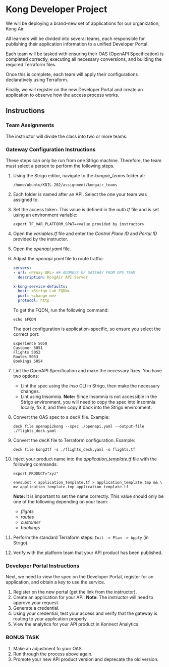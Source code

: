 # Kong Developer Project

We will be deploying a brand-new set of applications for our organization, Kong Air.

All learners will be divided into several teams, each responsible for publishing their application information to a unified Developer Portal.

Each team will be tasked with ensuring their OAS (OpenAPI Specification) is completed correctly, executing all necessary conversions, and building the required Terraform files.

Once this is complete, each team will apply their configurations declaratively using Terraform.

Finally, we will register on the new Developer Portal and create an application to observe how the access process works.

## Instructions

### Team Assignments

The instructor will divide the class into two or more teams.

### Gateway Configuration Instructions

These steps can only be run from one Strigo machine. Therefore, the team must select a person to perform the following steps.

1. Using the Strigo editor, navigate to the *kongair_teams* folder at:

   ```text
   /home/ubuntu/KDIL-202/assignment/kongair_teams
   ```

2. Each folder is named after an API. Select the one your team was assigned to.
3. Set the access token. This value is defined in the *auth.tf* file and is set using an environment variable:

   ```shell
   export TF_VAR_PLATFORM_SPAT=<value provided by instructor>
   ```

4. Open the *variables.tf* file and enter the *Control Plane ID* and *Portal ID* provided by the instructor.
5. Open the *openapi.yaml* file.
6. Adjust the *openapi.yaml* file to route traffic:

   ```yaml
   servers:
   - url: <Proxy URL> ## ADDRESS OF GATEWAY FROM OPS TEAM
     description: KongAir API Server

   x-kong-service-defaults:
     host: <Strigo Lab FQDN>
     port: <change me>
     protocol: http
   ```

   To get the FQDN, run the following command:

   ```shell
   echo $FQDN
   ```

   The port configuration is application-specific, so ensure you select the correct port:

   ```text
   Experience 5050
   Customer 5051
   Flights 5052
   Routes 5053
   Bookings 5054
   ```

7. Lint the OpenAPI Specification and make the necessary fixes. You have two options:
   - Lint the spec using the *inso* CLI in Strigo, then make the necessary changes.
   - Lint using Insomnia. **Note:** Since Insomnia is not accessible in the Strigo environment, you will need to copy the spec into Insomnia locally, fix it, and then copy it back into the Strigo environment.

8. Convert the OAS spec to a decK file. Example:

   ```shell
   deck file openapi2kong --spec ./openapi.yaml --output-file ./flights_deck.yaml
   ```

9. Convert the decK file to Terraform configuration. Example:

   ```shell
   deck file kong2tf -s ./flights_deck.yaml -o flights.tf
   ```

10. Inject your product name into the *application_template.tf* file with the following commands:

    ```shell
    export PRODUCT="xyz"
    ```

    ```shell
    envsubst < application_template.tf > application_template.tmp && \
    mv application_template.tmp application_template.tf
    ```

    **Note:** It is important to set the name correctly. This value should only be one of the following depending on your team:
    - *flights*
    - *routes*
    - *customer*
    - *bookings*

11. Perform the standard Terraform steps: `Init -> Plan -> Apply` (in Strigo).
12. Verify with the platform team that your API product has been published.

### Developer Portal Instructions

Next, we need to view the spec on the Developer Portal, register for an application, and obtain a key to use the service.

1. Register on the new portal (get the link from the instructor).
2. Create an application for your API. **Note:** The instructor will need to approve your request.
3. Generate a credential.
4. Using your credential, test your access and verify that the gateway is routing to your application properly.
5. View the analytics for your API product in Konnect Analytics.

### BONUS TASK

1. Make an adjustment to your OAS.
2. Run through the process above again.
3. Promote your new API product version and deprecate the old version.
